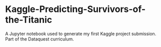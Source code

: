 # Kaggle-Predicting-Survivors-of-the-Titanic

A Jupyter notebook used to generate my first Kaggle project submission. Part of the Dataquest curriculum.
